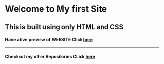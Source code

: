 # Welcome to My first Site

## This is built using only HTML and CSS

#### Have a live preview of WEBSITE Click [here](kishore-sample.netlify.app)
---
#### Checkout my other Repositories  CLick [here](https://github.com/Kishore901) 
